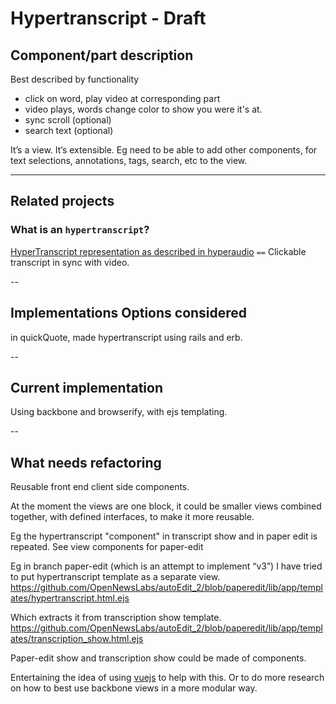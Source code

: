 # Hypertranscript - Draft

<!--
- Component/part description 
- Related projects. Eg parts that look good, or previous implementations. But might not be considered for implementation options 
- Implementations Options considered
- Current implementation 
- What needs refactoring 
--> 

## Component/part description 

Best described by functionality 
- click on word, play video at corresponding part
- video plays, words change color to show you were it's at. 
- sync scroll (optional)
- search text (optional) 

It’s a view. It’s extensible. Eg need to be able to add other components, for text selections, annotations, tags, search, etc to the view.


---
## Related projects

### What is an `hypertranscript`?

[HyperTranscript representation as described in hyperaudio](http://hyperaud.io/blog/hypertranscripts) `==` Clickable transcript in sync with video. 


--
## Implementations Options considered

in quickQuote, made hypertranscript using rails and erb.

--
## Current implementation 
Using backbone and browserify, with ejs templating. 

--
## What needs refactoring 

Reusable front end client side components. 

At the moment the views are one block, it could be smaller views combined together, with defined interfaces, to make it more reusable. 

Eg the hypertranscript "component" in transcript show and in paper edit is repeated.
See view components for paper-edit

Eg in branch paper-edit (which is an attempt to implement “v3”) I have tried to put hypertranscript template as a separate view. 
https://github.com/OpenNewsLabs/autoEdit_2/blob/paperedit/lib/app/templates/hypertranscript.html.ejs 

Which extracts it from transcription show template. 
https://github.com/OpenNewsLabs/autoEdit_2/blob/paperedit/lib/app/templates/transcription_show.html.ejs 

Paper-edit show and transcription show could be made of components.


Entertaining the idea of using [vuejs]() to help with this. Or to do more research on how to best use backbone views in a more modular way. 



